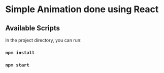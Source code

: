 # Simple Animation done using React


## Available Scripts

In the project directory, you can run:

### `npm install`

### `npm start`